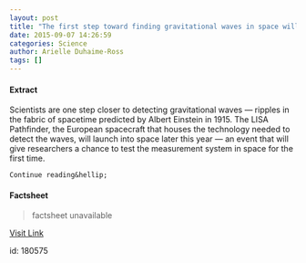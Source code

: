 ```yaml
---
layout: post
title: "The first step toward finding gravitational waves in space will be launched this year"
date: 2015-09-07 14:26:59
categories: Science
author: Arielle Duhaime-Ross
tags: []
---
```



#### Extract
>  
  



  Scientists are one step closer to detecting gravitational waves — ripples in the fabric of spacetime predicted by Albert Einstein in 1915. The LISA Pathfinder, the European spacecraft that houses the technology needed to detect the waves, will launch into space later this year — an event that will give researchers a chance to test the measurement system in space for the first time.

  
    Continue reading&hellip;
  

#### Factsheet
>factsheet unavailable

[Visit Link](http://www.theverge.com/2015/9/7/9271897/lisa-pathfinder-esa-gravitional-waves-physics-einstein)

id:  180575
